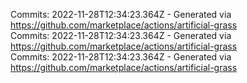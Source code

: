 Commits: 2022-11-28T12:34:23.364Z - Generated via https://github.com/marketplace/actions/artificial-grass
<br>
Commits: 2022-11-28T12:34:23.364Z - Generated via https://github.com/marketplace/actions/artificial-grass
<br>
Commits: 2022-11-28T12:34:23.364Z - Generated via https://github.com/marketplace/actions/artificial-grass
<br>
